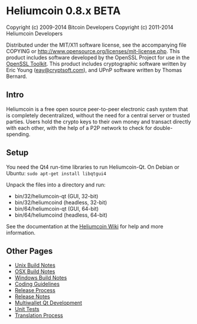 Heliumcoin 0.8.x BETA
====================

Copyright (c) 2009-2014 Bitcoin Developers
Copyright (c) 2011-2014 Heliumcoin Developers

Distributed under the MIT/X11 software license, see the accompanying
file COPYING or http://www.opensource.org/licenses/mit-license.php.
This product includes software developed by the OpenSSL Project for use in the [OpenSSL Toolkit](http://www.openssl.org/). This product includes
cryptographic software written by Eric Young ([eay@cryptsoft.com](mailto:eay@cryptsoft.com)), and UPnP software written by Thomas Bernard.


Intro
---------------------
Heliumcoin is a free open source peer-to-peer electronic cash system that is
completely decentralized, without the need for a central server or trusted
parties.  Users hold the crypto keys to their own money and transact directly
with each other, with the help of a P2P network to check for double-spending.


Setup
---------------------
You need the Qt4 run-time libraries to run Heliumcoin-Qt. On Debian or Ubuntu:
	`sudo apt-get install libqtgui4`

Unpack the files into a directory and run:

- bin/32/heliumcoin-qt (GUI, 32-bit)
- bin/32/heliumcoind (headless, 32-bit)
- bin/64/heliumcoin-qt (GUI, 64-bit)
- bin/64/heliumcoind (headless, 64-bit)

See the documentation at the [Heliumcoin Wiki](http://heliumcoin.info)
for help and more information.


Other Pages
---------------------
- [Unix Build Notes](build-unix.md)
- [OSX Build Notes](build-osx.md)
- [Windows Build Notes](build-msw.md)
- [Coding Guidelines](coding.md)
- [Release Process](release-process.md)
- [Release Notes](release-notes.md)
- [Multiwallet Qt Development](multiwallet-qt.md)
- [Unit Tests](unit-tests.md)
- [Translation Process](translation_process.md)
